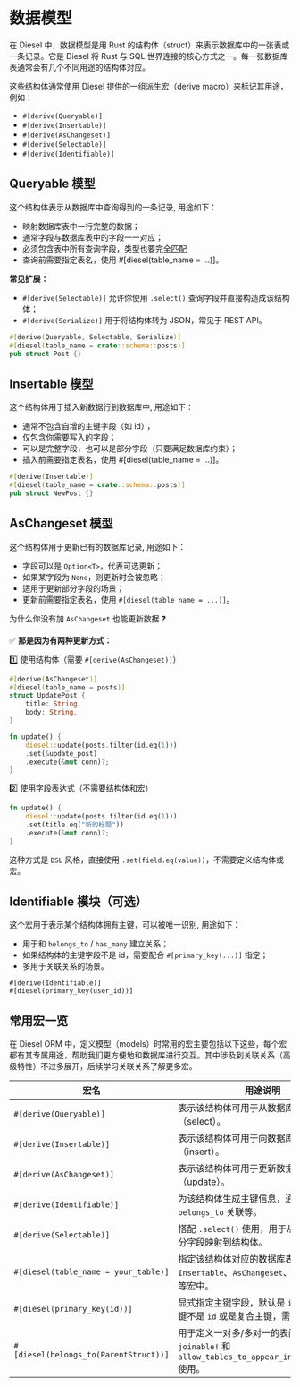 # 数据模型

在 Diesel 中，数据模型是用 Rust 的结构体（struct）来表示数据库中的一张表或一条记录。它是 Diesel 将 Rust 与 SQL
世界连接的核心方式之一。每一张数据库表通常会有几个不同用途的结构体对应。

这些结构体通常使用 Diesel 提供的一组派生宏（derive macro）来标记其用途，例如：

- `#[derive(Queryable)]`
- `#[derive(Insertable)]`
- `#[derive(AsChangeset)]`
- `#[derive(Selectable)]`
- `#[derive(Identifiable)]`

## Queryable 模型

这个结构体表示从数据库中查询得到的一条记录, 用途如下：

- 映射数据库表中一行完整的数据；
- 通常字段与数据库表中的字段一一对应；
- 必须包含表中所有查询字段，类型也要完全匹配
- 查询前需要指定表名，使用 #[diesel(table_name = ...)]。

**常见扩展：**

- `#[derive(Selectable)]` 允许你使用 `.select()` 查询字段并直接构造成该结构体；
- `#[derive(Serialize)]` 用于将结构体转为 JSON，常见于 REST API。

```rust
#[derive(Queryable, Selectable, Serialize)]
#[diesel(table_name = crate::schema::posts)]
pub struct Post {}
```

## Insertable 模型

这个结构体用于插入新数据行到数据库中, 用途如下：

- 通常不包含自增的主键字段（如 id）；
- 仅包含你需要写入的字段；
- 可以是完整字段，也可以是部分字段（只要满足数据库约束）；
- 插入前需要指定表名，使用 #[diesel(table_name = ...)]。

```rust
#[derive(Insertable)]
#[diesel(table_name = crate::schema::posts)]
pub struct NewPost {}
```

## AsChangeset 模型

这个结构体用于更新已有的数据库记录, 用途如下：

- 字段可以是 `Option<T>`，代表可选更新；
- 如果某字段为 `None`，则更新时会被忽略；
- 适用于更新部分字段的场景；
- 更新前需要指定表名，使用 `#[diesel(table_name = ...)]`。

为什么你没有加 `AsChangeset` 也能更新数据 :question:

✅ **那是因为有两种更新方式：**

:one: 使用结构体（需要 `#[derive(AsChangeset)]`）

```rust
#[derive(AsChangeset)]
#[diesel(table_name = posts)]
struct UpdatePost {
    title: String,
    body: String,
}

fn update() {
    diesel::update(posts.filter(id.eq(1)))
    .set(&update_post)
    .execute(&mut conn)?;
}
```

:two: 使用字段表达式（不需要结构体和宏）

```rust
fn update() {
    diesel::update(posts.filter(id.eq(1)))
    .set(title.eq("新的标题"))
    .execute(&mut conn)?;
}
```

这种方式是 `DSL` 风格，直接使用 `.set(field.eq(value))`，不需要定义结构体或宏。

## Identifiable 模块（可选）

这个宏用于表示某个结构体拥有主键，可以被唯一识别, 用途如下：

- 用于和 `belongs_to` / `has_many` 建立关系；
- 如果结构体的主键字段不是 id，需要配合 `#[primary_key(...)]` 指定；
- 多用于关联关系的场景。

```text
#[derive(Identifiable)]
#[diesel(primary_key(user_id))]
```

## 常用宏一览

在 Diesel ORM 中，定义模型（models）时常用的宏主要包括以下这些，每个宏都有其专属用途，帮助我们更方便地和数据库进行交互。其中涉及到关联关系（高级特性）不过多展开，后续学习关联关系了解更多宏。

| 宏名                                    | 用途说明                                                                          |
|---------------------------------------|-------------------------------------------------------------------------------|
| `#[derive(Queryable)]`                | 表示该结构体可用于从数据库中查询数据（select）。                                                   |
| `#[derive(Insertable)]`               | 表示该结构体可用于向数据库中插入数据（insert）。                                                   |
| `#[derive(AsChangeset)]`              | 表示该结构体可用于更新数据库中的记录（update）。                                                   |
| `#[derive(Identifiable)]`             | 为该结构体生成主键信息，通常用于 `belongs_to` 关联等。                                            |
| `#[derive(Selectable)]`               | 搭配 `.select()` 使用，用于从表中选择部分字段映射到结构体。                                          |
| `#[diesel(table_name = your_table)]`  | 指定该结构体对应的数据库表，用于 `Insertable`、`AsChangeset`、`Selectable` 等宏中。                 |
| `#[diesel(primary_key(id))]`          | 显式指定主键字段，默认是 `id`，若你的主键不是 `id` 或是复合主键，需要加上此项。                                 |
| `#[diesel(belongs_to(ParentStruct))]` | 用于定义一对多/多对一的表间关系，配合 `joinable!` 和 `allow_tables_to_appear_in_same_query!` 使用。 |
